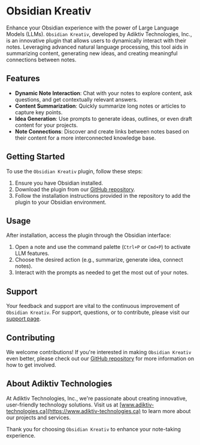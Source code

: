 # Obsidian Kreativ

Enhance your Obsidian experience with the power of Large Language Models (LLMs). `Obsidian Kreativ`, developed by Adiktiv Technologies, Inc., is an innovative plugin that allows users to dynamically interact with their notes. Leveraging advanced natural language processing, this tool aids in summarizing content, generating new ideas, and creating meaningful connections between notes.

## Features

- **Dynamic Note Interaction**: Chat with your notes to explore content, ask questions, and get contextually relevant answers.
- **Content Summarization**: Quickly summarize long notes or articles to capture key points.
- **Idea Generation**: Use prompts to generate ideas, outlines, or even draft content for your projects.
- **Note Connections**: Discover and create links between notes based on their content for a more interconnected knowledge base.

## Getting Started

To use the `Obsidian Kreativ` plugin, follow these steps:

1. Ensure you have Obsidian installed.
2. Download the plugin from our [GitHub repository](https://github.com/adiktiv-technologies/obsidian-kreativ).
3. Follow the installation instructions provided in the repository to add the plugin to your Obsidian environment.

## Usage

After installation, access the plugin through the Obsidian interface:

1. Open a note and use the command palette (`Ctrl+P` or `Cmd+P`) to activate LLM features.
2. Choose the desired action (e.g., summarize, generate idea, connect notes).
3. Interact with the prompts as needed to get the most out of your notes.

## Support

Your feedback and support are vital to the continuous improvement of `Obsidian Kreativ`. For support, questions, or to contribute, please visit our [support page](https://www.adiktiv-technologies.ca/obsidian-kreativ-support).

## Contributing

We welcome contributions! If you're interested in making `Obsidian Kreativ` even better, please check out our [GitHub repository](https://github.com/adiktiv-technologies/obsidian-kreativ) for more information on how to get involved.

## About Adiktiv Technologies

At Adiktiv Technologies, Inc., we're passionate about creating innovative, user-friendly technology solutions. Visit us at [www.adiktiv-technologies.ca](https://www.adiktiv-technologies.ca) to learn more about our projects and services.

Thank you for choosing `Obsidian Kreativ` to enhance your note-taking experience.
